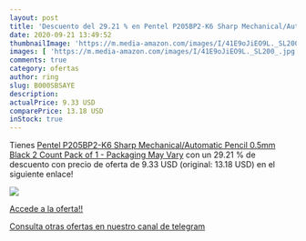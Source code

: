 ```yaml
---
layout: post
title: 'Descuento del 29.21 % en Pentel P205BP2-K6 Sharp Mechanical/Autom'
date: 2020-09-21 13:49:52
thumbnailImage: 'https://m.media-amazon.com/images/I/41E9oJiEO9L._SL200_.jpg'
images: [ 'https://m.media-amazon.com/images/I/41E9oJiEO9L._SL200_.jpg' ]
comments: true
category: ofertas
author: ring
slug: B000SBSAYE
description:
actualPrice: 9.33 USD
comparePrice: 13.18 USD
inStock: true
---
```


Tienes [Pentel P205BP2-K6 Sharp Mechanical/Automatic Pencil  0.5mm  Black  2 Count  Pack of 1  - Packaging May Vary](https://www.amazon.com/dp/B000SBSAYE/?tag=redken08-20) con un 29.21 % de descuento con precio de oferta de 9.33 USD (original: 13.18 USD) en el siguiente enlace!

[![](https://m.media-amazon.com/images/I/41E9oJiEO9L._SL200_.jpg)](https://www.amazon.com/dp/B000SBSAYE/?tag=redken08-20)

[Accede a la oferta!!](https://www.amazon.com/dp/B000SBSAYE/?tag=redken08-20)

[Consulta otras ofertas en nuestro canal de telegram](https://t.me/s/ofertas25)
